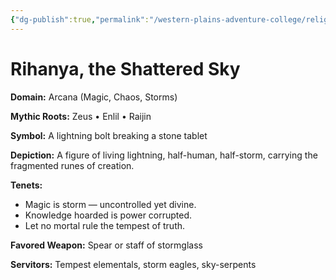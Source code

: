 ```yaml
---
{"dg-publish":true,"permalink":"/western-plains-adventure-college/religion/pantheon-of-the-nine-currents/rihanya-the-shattered-sky/"}
---
```



# Rihanya, the Shattered Sky

**Domain:** Arcana (Magic, Chaos, Storms)

**Mythic Roots:** Zeus • Enlil • Raijin

**Symbol:** A lightning bolt breaking a stone tablet

**Depiction:**
A figure of living lightning, half-human, half-storm, carrying the fragmented runes of creation.

**Tenets:**
- Magic is storm — uncontrolled yet divine.
- Knowledge hoarded is power corrupted.
- Let no mortal rule the tempest of truth.

**Favored Weapon:** Spear or staff of stormglass

**Servitors:** Tempest elementals, storm eagles, sky-serpents
